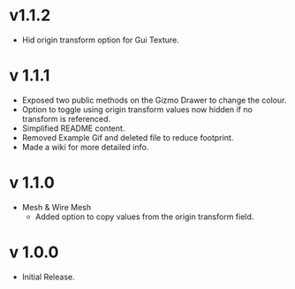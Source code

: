 # v1.1.2
- Hid origin transform option for Gui Texture.

# v 1.1.1
- Exposed two public methods on the Gizmo Drawer to change the colour.
- Option to toggle using origin transform values now hidden if no transform is referenced.
- Simplified README content.
- Removed Example Gif and deleted file to reduce footprint.
- Made a wiki for more detailed info.

# v 1.1.0
- Mesh & Wire Mesh
    - Added option to copy values from the origin transform field.

#  v 1.0.0
- Initial Release.